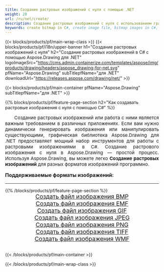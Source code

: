 ```yaml
---
title: Создание растровых изображений с нуля с помощью .NET
weight: 20
url: /ru/net/create/
description: Создание растровых изображений с нуля с использованием графической библиотеки Aspose.Drawing для .NET (C#)
keywords: create bitmap in C#, create image file, bitmap images in C#, bitmap from scratch, graphic library для .NET, generate images
---
```


{{< blocks/products/pf/main-wrap-class >}}
{{< blocks/products/pf/i18n/upper-banner h1="Создание растровых изображений с нуля" h2="Создание растровых изображений в C# с помощью Aspose.Drawing для .NET" logoImageSrc="https://cms.admin.containerize.com/templates/aspose/img/products/drawing/headers/aspose_drawing-for-net.svg" pfName="Aspose.Drawing" subTitlepfName="для .NET" downloadUrl="https://releases.aspose.com/drawing/net/" >}}

{{< blocks/products/pf/main-container pfName="Aspose.Drawing" subTitlepfName="для .NET" >}}

{{% blocks/products/pf/feature-page-section  h2="Как создавать растровые изображения с нуля с помощью C#" %}}
<p align="justify" style="text-indent:2em;font-size:15px;">
Создание растровых изображений или работа с ними является важным требованием в различных приложениях. Если вам нужно динамически генерировать изображения или манипулировать существующими, графическая библиотека Aspose.Drawing для .NET предоставляет мощный набор инструментов для работы с растровыми изображениями в C#. Создание растрового изображения с нуля в Aspose.Drawing — простой процесс. Используя Aspose.Drawing, вы можете легко <b>Создание растровых изображений</b> для разных форматов изображений программно.
</p>

<h3 style="margin-top:16px;">
Поддерживаемые форматы изображений:
</h3>

<hr/>
{{% /blocks/products/pf/feature-page-section %}}
<div class="container-fluid productfamilypage bg-gray">
    <div class="convertypes bg-gray agp-content section">
        <div class="container">
		    <div class="row other-converters" style="gap: 10px;font-size: 19px;text-align:center;">
		        <div class='col-md-3 other-converter remove-lp remove-rp'><a href="bmp/" style="padding:15px;">Создать файл изображения BMP</a></div>
                <div class='col-md-3 other-converter remove-lp remove-rp'><a href="emf/" style="padding:15px;">Создать файл изображения EMF</a></div>
                <div class='col-md-3 other-converter remove-lp remove-rp'><a href="gif/" style="padding:15px;">Создать файл изображения GIF</a></div>
                <div class='col-md-3 other-converter remove-lp remove-rp'><a href="jpeg/" style="padding:15px;">Создать файл изображения JPEG</a></div>
                <div class='col-md-3 other-converter remove-lp remove-rp'><a href="png/" style="padding:15px;">Создать файл изображения PNG</a></div>
                <div class='col-md-3 other-converter remove-lp remove-rp'><a href="tiff/" style="padding:15px;">Создать файл изображения TIFF</a></div>
                <div class='col-md-3 other-converter remove-lp remove-rp'><a href="wmf/" style="padding:15px;">Создать файл изображения WMF</a></div>
            </div>
        </div>
    </div>
</div>
<br/>

{{< /blocks/products/pf/main-container >}}

{{< /blocks/products/pf/main-wrap-class >}}
